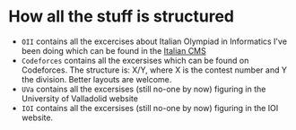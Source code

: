 # How all the stuff is structured

* `OII` contains all the excercises about Italian Olympiad in Informatics I've been doing which can be found in the [Italian 
CMS](https://cms.di.unipi.it)
* `Codeforces` contains all the excersises which can be found on Codeforces. The structure is: X/Y, where X is the contest number and Y the division. Better layouts are welcome.
* `UVa` contains all the excersises (still no-one by now) figuring in the University of Valladolid website
* `IOI` contains all the excersises (still no-one by now) figuring in the IOI website.
